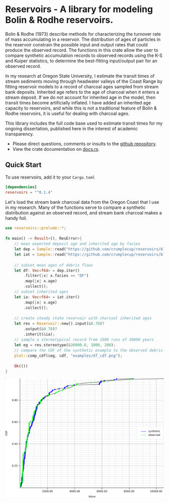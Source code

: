 # Reservoirs - A library for modeling Bolin & Rodhe reservoirs.
Bolin & Rodhe (1973) describe methods for characterizing the turnover rate of mass accumulating in a reservoir.
The distribution of ages of particles in the reservoir constrain the possible input and output rates that could
produce the observed record.  The functions in this crate allow the user to compare synthetic accumulation records to
observed records using the K-S and Kuiper statistics, to determine the best-fitting input/output pair for an observed record.

In my research at Oregon State University, I estimate the transit times of stream sediments moving through headwater valleys
of the Coast Range by fitting reservoir models to a record of charcoal ages sampled from stream bank deposits.  Inherited age
refers to the age of charcoal when it enters a stream deposit.  If we do not account for inherited age in the model, then transit times
become artificially inflated.  I have added an inherited age capacity to reservoirs, and while this is not a traditional feature
of Bolin & Rodhe reservoirs, it is useful for dealing with charcoal ages.

This library includes the full code base used to estimate transit times for my ongoing dissertation, published here in the interest
of academic transparency.

 - Please direct questions, comments or insults to the [github repository](https://github.com/crumplecup/reservoirs).
 - View the crate documentation on [docs.rs](https://docs.rs/reservoirs/).

 ## Quick Start

To use reservoirs, add it to your `Cargo.toml`
```toml
[dependencies]
reservoirs = "^0.1.4"
```

Let's load the stream bank charcoal data from the Oregon Coast that I use 
in my research.  Many of the functions serve to compare a synthetic distribution 
against an observed record, and stream bank charcoal makes a handy foil.

```rust
use reservoirs::prelude::*;

fn main() -> Result<(), ResError>{
    // mean expected deposit age and inherited age by facies
    let dep = Sample::read("https://github.com/crumplecup/reservoirs/blob/master/examples/dep.csv")?;
    let iat = Sample::read("https://github.com/crumplecup/reservoirs/blob/master/examples/iat.csv")?;

    // subset mean ages of debris flows
    let df: Vec<f64> = dep.iter()
        .filter(|x| x.facies == "DF")
        .map(|x| x.age)
        .collect();
    // subset inherited ages
    let ia: Vec<f64> = iat.iter()
        .map(|x| x.age)
        .collect();

    // create steady state reservoir with charcoal inherited ages
    let res = Reservoir::new().input(&0.78)?
        .output(&0.78)?
        .inherit(&ia);
    // sample a stereotypical record from 1000 runs of 30000 years
    let eg = res.stereotype(&30000.0, 1000, 200);
    // compare the CDF of the synthetic example to the observed debris-flow deposit record
    plot::comp_cdf(&eg, &df, "examples/df_cdf.png");

    Ok(())
}

```
![](examples/df_cdf.png)